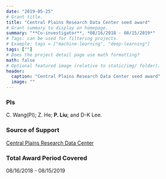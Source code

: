 ```yaml
---
date: "2019-05-25"
# Grant title.
title: "Central Plains Research Data Center seed award"
# Grant summary to display on homepage.
summary: "**Co-investigator**, *08/16/2018 - 08/15/2019*"
# Tags: can be used for filtering projects.
# Example: tags = ["machine-learning", "deep-learning"]
tags: [""]
# Does the project detail page use math formatting?
math: false
# Optional featured image (relative to static/img/ folder).
header:
  caption: "Central Plains Research Data Center seed award"
  image: ""
---
```



### PIs
C. Wang(PI); Z. He; **P. Liu**; and D-K Lee.

### Source of Support
[Central Plains Research Data Center](https://business.unl.edu/outreach/central-plains-federal-statistical-research-data-center/)


### Total Award Period Covered
08/16/2018 - 08/15/2019

